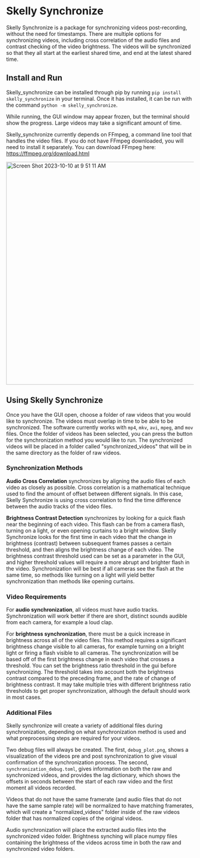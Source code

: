 # Skelly Synchronize

Skelly Synchronize is a package for synchronizing videos post-recording, without the need for timestamps. There are multiple options for synchronizing videos, including cross correlation of the audio files and contrast checking of the video brightness. The videos will be synchronized so that they all start at the earliest shared time, and end at the latest shared time. 

## Install and Run

Skelly_synchronize can be installed through pip by running `pip install skelly_synchronize` in your terminal. Once it has installed, it can be run with the command `python -m skelly_synchronize`. 

While running, the GUI window may appear frozen, but the terminal should show the progress. Large videos may take a significant amount of time. 

Skelly_synchronize currently depends on FFmpeg, a command line tool that handles the video files. If you do not have FFmpeg downloaded, you will need to install it separately. You can download FFmpeg here: https://ffmpeg.org/download.html

<img width="598" alt="Screen Shot 2023-10-10 at 9 51 11 AM" src="https://github.com/freemocap/skelly_synchronize/assets/24758117/2c34a076-90d9-4d8f-bd3a-5b4649586d8c">


## Using Skelly Synchronize

Once you have the GUI open, choose a folder of raw videos that you would like to synchronize. The videos must overlap in time to be able to be synchronized. The software currently works with `mp4`, `mkv`, `avi`, `mpeg`, and `mov` files. Once the folder of videos has been selected, you can press the button for the synchronization method you would like to run. The synchronized videos will be placed in a folder called "synchronized_videos" that will be in the same directory as the folder of raw videos.

### Synchronization Methods

**Audio Cross Correlation** synchronizes by aligning the audio files of each video as closely as possible. Cross correlation is a mathematical technique used to find the amount of offset between different signals. In this case, Skelly Synchronize is using cross correlation to find the time difference between the audio tracks of the video files.

**Brightness Contrast Detection** synchronizes by looking for a quick flash near the beginning of each video. This flash can be from a camera flash, turning on a light, or even opening curtains to a bright window. Skelly Synchronize looks for the first time in each video that the change in brightness (contrast) between subsequent frames passes a certain threshold, and then aligns the brightness change of each video. The brightness contrast threshold used can be set as a parameter in the GUI, and higher threshold values will require a more abrupt and brighter flash in the video. Synchronization will be best if all cameras see the flash at the same time, so methods like turning on a light will yield better synchronization than methods like opening curtains.

### Video Requirements

For **audio synchronization**, all videos must have audio tracks. Synchronization will work better if there are short, distinct sounds audible from each camera, for example a loud clap.

For **brightness synchronization**, there must be a quick increase in brightness across all of the video files. This method requires a significant brightness change visible to all cameras, for example turning on a bright light or firing a flash visible to all cameras. The synchronization will be based off of the first brightness change in each video that crosses a threshold. You can set the brightness ratio threshold in the gui before synchronizing. The threshold takes into account both the brightness contrast compared to the preceding frame, and the rate of change of brightness contrast. It may take multiple tries with different brightness ratio thresholds to get proper synchronization, although the default should work in most cases.

### Additional Files

Skelly synchronize will create a variety of additional files during synchronization, depending on what synchronization method is used and what preprocessing steps are required for your videos.

Two debug files will always be created. The first, `debug_plot.png`, shows a visualization of the videos pre and post synchronization to give visual confirmation of the synchronization process. The second, `synchronization_debug.toml`, gives information on both the raw and synchronized videos, and provides the lag dictionary, which shows the offsets in seconds between the start of each raw video and the first moment all videos recorded.

Videos that do not have the same framerate (and audio files that do not have the same sample rate) will be normalized to have matching framerates, which will create a "normalized_videos" folder inside of the raw videos folder that has normalized copies of the original videos. 

Audio synchronization will place the extracted audio files into the synchronized video folder. Brightness synching will place numpy files containing the brightness of the videos across time in both the raw and synchronized video folders.
